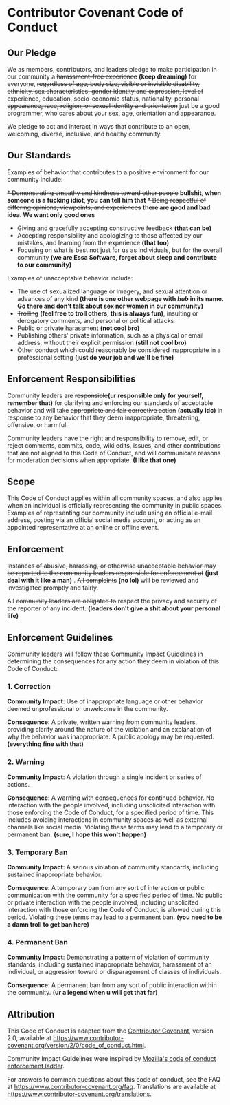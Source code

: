 # Contributor Covenant Code of Conduct

## Our Pledge

We as members, contributors, and leaders pledge to make participation in our
community a ~~harassment-free experience~~ **(keep dreaming)** for everyone, ~~regardless of age, body
size, visible or invisible disability, ethnicity, sex characteristics, gender
identity and expression, level of experience, education, socio-economic status,
nationality, personal appearance, race, religion, or sexual identity
and orientation~~ just be a good programmer, who cares about your sex, age, orientation and appearance.

We pledge to act and interact in ways that contribute to an open, welcoming,
diverse, inclusive, and healthy community.

## Our Standards

Examples of behavior that contributes to a positive environment for our
community include:

~~* Demonstrating empathy and kindness toward other people~~ **bullshit, when someone is a fucking idiot, you can tell him that**
~~* Being respectful of differing opinions, viewpoints, and experiences~~ **there are good and bad idea. We want only good ones**
* Giving and gracefully accepting constructive feedback **(that can be)**
* Accepting responsibility and apologizing to those affected by our mistakes,
  and learning from the experience **(that too)**
* Focusing on what is best not just for us as individuals, but for the
  overall community **(we are Essa Software, forget about sleep and contribute to our community)**

Examples of unacceptable behavior include:

* The use of sexualized language or imagery, and sexual attention or
  advances of any kind **(there is one other webpage with _hub_ in its name. Go there and don't talk about sex nor women in our community)**
* ~~Trolling~~ **(feel free to troll others, this is always fun)**, insulting or derogatory comments, and personal or political attacks
* Public or private harassment **(not cool bro)**
* Publishing others' private information, such as a physical or email
  address, without their explicit permission **(still not cool bro)**
* Other conduct which could reasonably be considered inappropriate in a
  professional setting **(just do your job and we'll be fine)**

## Enforcement Responsibilities

Community leaders are ~~responsible~~**(ur responsible only for yourself, remember that)** for clarifying and enforcing our standards of
acceptable behavior and will take ~~appropriate and fair corrective action~~ **(actually idc)** in
response to any behavior that they deem inappropriate, threatening, offensive,
or harmful.

Community leaders have the right and responsibility to remove, edit, or reject
comments, commits, code, wiki edits, issues, and other contributions that are
not aligned to this Code of Conduct, and will communicate reasons for moderation
decisions when appropriate. **(I like that one)**

## Scope

This Code of Conduct applies within all community spaces, and also applies when
an individual is officially representing the community in public spaces.
Examples of representing our community include using an official e-mail address,
posting via an official social media account, or acting as an appointed
representative at an online or offline event.

## Enforcement

~~Instances of abusive, harassing, or otherwise unacceptable behavior may be
reported to the community leaders responsible for enforcement at~~ **(just deal with it like a man)**
.
~~All complaints~~ **(no lol)** will be reviewed and investigated promptly and fairly.

All ~~community leaders are obligated to~~ respect the privacy and security of the
reporter of any incident. **(leaders don't give a shit about your personal life)**

## Enforcement Guidelines

Community leaders will follow these Community Impact Guidelines in determining
the consequences for any action they deem in violation of this Code of Conduct:

### 1. Correction

**Community Impact**: Use of inappropriate language or other behavior deemed
unprofessional or unwelcome in the community.

**Consequence**: A private, written warning from community leaders, providing
clarity around the nature of the violation and an explanation of why the
behavior was inappropriate. A public apology may be requested. **(everything fine with that)**

### 2. Warning

**Community Impact**: A violation through a single incident or series
of actions.

**Consequence**: A warning with consequences for continued behavior. No
interaction with the people involved, including unsolicited interaction with
those enforcing the Code of Conduct, for a specified period of time. This
includes avoiding interactions in community spaces as well as external channels
like social media. Violating these terms may lead to a temporary or
permanent ban. **(sure, I hope this won't happen)**

### 3. Temporary Ban

**Community Impact**: A serious violation of community standards, including
sustained inappropriate behavior.

**Consequence**: A temporary ban from any sort of interaction or public
communication with the community for a specified period of time. No public or
private interaction with the people involved, including unsolicited interaction
with those enforcing the Code of Conduct, is allowed during this period.
Violating these terms may lead to a permanent ban. **(you need to be a damn troll to get ban here)**

### 4. Permanent Ban

**Community Impact**: Demonstrating a pattern of violation of community
standards, including sustained inappropriate behavior,  harassment of an
individual, or aggression toward or disparagement of classes of individuals.

**Consequence**: A permanent ban from any sort of public interaction within
the community. **(ur a legend when u will get that far)**

## Attribution

This Code of Conduct is adapted from the [Contributor Covenant][homepage],
version 2.0, available at
https://www.contributor-covenant.org/version/2/0/code_of_conduct.html.

Community Impact Guidelines were inspired by [Mozilla's code of conduct
enforcement ladder](https://github.com/mozilla/diversity).

[homepage]: https://www.contributor-covenant.org

For answers to common questions about this code of conduct, see the FAQ at
https://www.contributor-covenant.org/faq. Translations are available at
https://www.contributor-covenant.org/translations.
